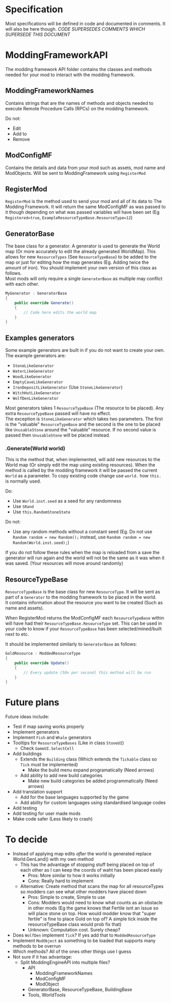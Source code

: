 ﻿# Specification
Most specifications will be defined in code and documented in comments. It will also be here though.
*CODE SUPERSEDES COMMENTS WHICH SUPERSEDE THIS DOCUMENT*

# ModdingFrameworkAPI
The modding framework API folder contains the classes and methods needed for your mod to interact with the modding framework.

## ModdingFrameworkNames
Contains strings that are the names of methods and objects needed to execute Remote Procedure Calls (RPCs) on the modding framework.  

Do not:
* Edit
* Add to
* Remove

## ModConfigMF
Contains the details and data from your mod such as assets, mod name and ModObjects.
Will be sent to ModdingFramework using `RegisterMod`

## RegisterMod
`RegisterMod` is the method used to send your mod and all of its data to The Modding Framework.
It will return the same ModConfigMF as was passed to it though depending on what was passed variables will have been set (Eg `Registered=true`, `ExampleResourceTypeBase.ResourceType=12`)

## GeneratorBase
The base class for a generator. A generator is used to generate the World map (Or more accurately to edit the already generated WorldMap).
This allows for new `ResourceTypes` (See `ResourceTypeBase`) to be added to the map or just for editing how the map generates (Eg. Adding twice the amount of iron).
You should implement your own version of this class as follows.  
Most mods will only require a single `GeneratorBase` as multiple may conflict with each other.
```c#
MyGenerator : GeneratorBase
{
    public override Generate()
    {
        // Code here edits the world map
    }
}
```

## Examples generators
Some example generators are built in if you do not want to create your own.
The example generators are:  
* `StoneLikeGenerator`
* `WaterLikeGenerator`
* `WoodLikeGenerator`
* `EmptyCaveLikeGenerator`
* `IronDepositLikeGenerator` (Use `StoneLikeGenerator`)
* `WitchHutLikeGenerator`
* `WolfDenLikeGenerator`

Most generators takes 1 `ResourceTypeBase` (The resource to be placed). Any extra `ResourceTypeBase` passed will have no effect.  
The exception is `StoneLikeGenerator` which takes two parameters. The first is the "valuable" `ResourceTypeBase` and the second is the one to be placed like `UnusableStone` around the "valuable" resource. 
If no second value is passed then `UnusableStone` will be placed instead. 


### .Generate(World world)
This is the method that, when implemented, will add new resources to the World map (Or simply edit the map using existing resources).
When the method is called by the modding framework it will be passed the current `World` as a parameter. To copy existing code change use `world.` how `this.` is normally used.

Do:
* Use `World.inst.seed` as a seed for any randomness
* Use `SRand`
* Use `this.RandomStoneState`

Do not:
* Use any random methods without a constant seed (Eg. Do not use `Random random = new Random();` instead, use `Random random = new Random(World.inst.seed);`)

If you do not follow these rules when the map is reloaded from a save the generator will run again and the world will not be the same as it was when it was saved. (Your resources will move around randomly)


## ResourceTypeBase
`ResourceTypeBase` is the base class for new `ResourceType`. It will be sent as part of a `Generator` to the modding framework to be placed in the world.  
It contains information about the resource you want to be created (Such as name and assets).
  
When RegisterMod returns the ModConfigMF each `ResourceTypeBase` within will have had their `ResourceTypeBase.ResourceType` set. This can be used in your code to know if your `ResourceTypeBase` has been selected/mined/built next to etc.

It should be implemented similarly to `GeneratorBase` as follows:
```c#
GoldResource : ModdedResourceType
{
    public override Update()
    {
        // Every update (50x per second) this method will be run
    }
}
```

# Future plans
Future ideas include:
* Test if map saving works properly
* Implement generators
* Implement `Fish` and `Whale` generators
* Tooltips for `ResourceTypeBases` (Like in class `StoneUI`)
    * Check `GameUI.SelectCell`
* Add buildings
    * Extends the `Building` class (Which extends the `Tickable` class so `Tick` must be implemented)
      * Make the build menu expand programatically (Need arrows)
    * Add ability to add new build categories
      * Make new build categories be added programmatically (Need arrows)
* Add translation support
    * Add for the base languages supported by the game
    * Add ability for custom languages using standardised language codes
* Add testing
* Add testing for user made mods
* Make code safer (Less likely to crash)

# To decide
* Instead of applying map edits _after_ the world is generated replace World.GenLand() with my own method
  * This has the advantage of stopping stuff being placed on top of each other as I can keep the coords of waht has been placed easily
    * Pros: More similar to how it works initially
    * Cons: Really hard to implement 
  * Alternative: Create method that scans the map for all resourceTypes so modders can see what other modders have placed down
    * Pros: Simple to create, Simple to use
    * Cons: Modders would need to know what counts as an obstacle in other mods (Eg the game knows that Fertile isnt an issue so will place stone on top. How would modder know that "super fertile" is fine to place Gold on top of? A simple tick inside the resourceTypeBase class would prob fix that)
    * Unknown: Computation cost. Surely cheap?
* Does `WolfDen` implement `Tick`? If yes add that to `ModdedResourceType`
* Implement `ModObject` as something to be loaded that supports many methods to be overrun
* Which methods? All of the ones other things use I guess
* Not sure if it has advantage:
  * Split ModdingEngineAPI into multiple files?
    * API
      * ModdingFrameworkNames
      * ModConfigMF
      * ModObject
    * GeneratorBase, ResourceTypeBase, BuildingBase
    * Tools, WorldTools